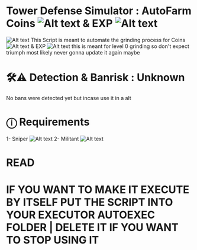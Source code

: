 # Tower Defense Simulator : AutoFarm Coins ![Alt text](https://static.wikia.nocookie.net/tower-defense-sim/images/6/6d/Coin.png/revision/latest/scale-to-width-down/15?cb=20210516120458)  & EXP ![Alt text](https://static.wikia.nocookie.net/tower-defense-sim/images/9/9c/Exp.png/revision/latest/scale-to-width-down/15?cb=20211205145037)




![Alt text](https://tr.rbxcdn.com/c2a861af1791e5ba8804a36d649b423c/150/150/Image/Webp) This Script is meant to automate the grinding process for  Coins ![Alt text](https://static.wikia.nocookie.net/tower-defense-sim/images/6/6d/Coin.png/revision/latest/scale-to-width-down/15?cb=20210516120458)  & EXP ![Alt text](https://static.wikia.nocookie.net/tower-defense-sim/images/9/9c/Exp.png/revision/latest/scale-to-width-down/15?cb=20211205145037) this is meant for level 0 grinding so don't expect triumph most likely never gonna update it again maybe



# 🛠⚠ Detection & Banrisk : Unknown
No bans were detected yet but incase use it in a alt 

# ⓘ Requirements <Towers>
1- Sniper ![Alt text](https://static.wikia.nocookie.net/tower-defense-sim/images/e/e0/DefaultSniperIcon1.png/revision/latest/scale-to-width-down/125?cb=20230226225940)
2- Militant ![Alt text](https://static.wikia.nocookie.net/tower-defense-sim/images/6/62/EasterMilitant_Icon.png/revision/latest/scale-to-width-down/125?cb=20230518041247)
# READ

# IF YOU WANT TO MAKE IT EXECUTE BY ITSELF PUT THE SCRIPT INTO YOUR EXECUTOR AUTOEXEC FOLDER | DELETE IT IF YOU WANT TO STOP USING IT
